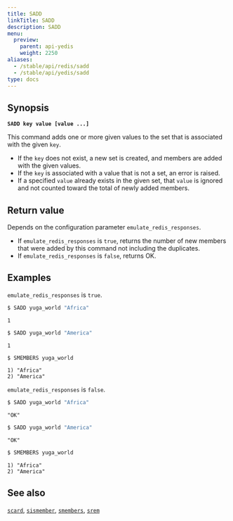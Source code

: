 ```yaml
---
title: SADD
linkTitle: SADD
description: SADD
menu:
  preview:
    parent: api-yedis
    weight: 2250
aliases:
  - /stable/api/redis/sadd
  - /stable/api/yedis/sadd
type: docs
---
```

## Synopsis

**`SADD key value [value ...]`**

This command adds one or more given values to the set that is associated with the given `key`.

- If the `key` does not exist, a new set is created, and members are added with the given values.
- If the `key` is associated with a value that is not a set, an error is raised.
- If a specified `value` already exists in the given set, that `value` is ignored and not counted toward the total of newly added members.

## Return value

Depends on the configuration parameter `emulate_redis_responses`.

- If `emulate_redis_responses` is `true`, returns the number of new members that were added by this command not including the duplicates.
- If `emulate_redis_responses` is `false`, returns OK.

## Examples

`emulate_redis_responses` is `true`.

```sh
$ SADD yuga_world "Africa"
```

```
1
```

```sh
$ SADD yuga_world "America"
```

```
1
```

```sh
$ SMEMBERS yuga_world
```

```
1) "Africa"
2) "America"
```

`emulate_redis_responses` is `false`.

```sh
$ SADD yuga_world "Africa"
```

```
"OK"
```

```sh
$ SADD yuga_world "America"
```

```
"OK"
```

```sh
$ SMEMBERS yuga_world
```

```
1) "Africa"
2) "America"
```

## See also

[`scard`](../scard/), [`sismember`](../sismember/), [`smembers`](../smembers/), [`srem`](../srem/)
